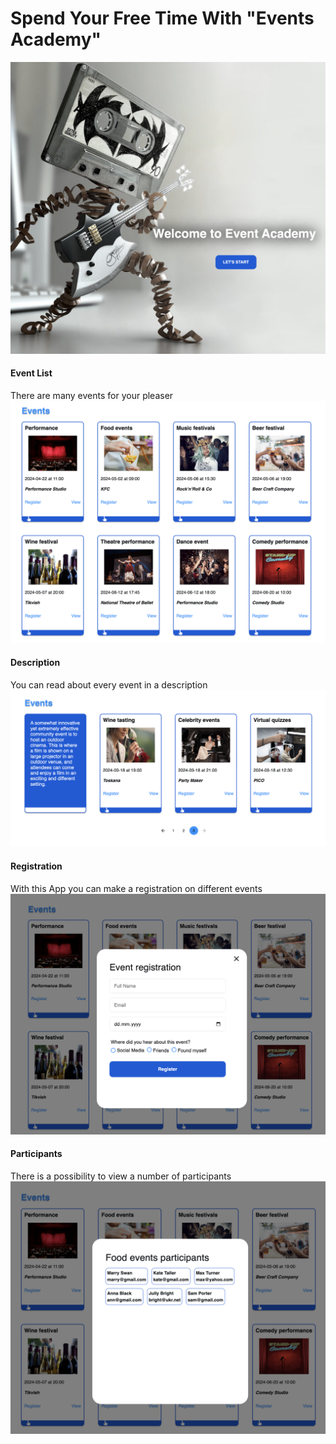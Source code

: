 # Spend Your Free Time With "Events Academy"

![Welcome.page](./src/assets/welcome.png)

#### Event List

There are many events for your pleaser ![Catalog](./src/assets/event.png)

#### Description

You can read about every event in a description
![Catalog](./src/assets/decription.png)

#### Registration

With this App you can make a registration on different events
![Catalog](./src/assets/register.png)

#### Participants

There is a possibility to view a number of participants
![Catalog](./src/assets/view.png)
